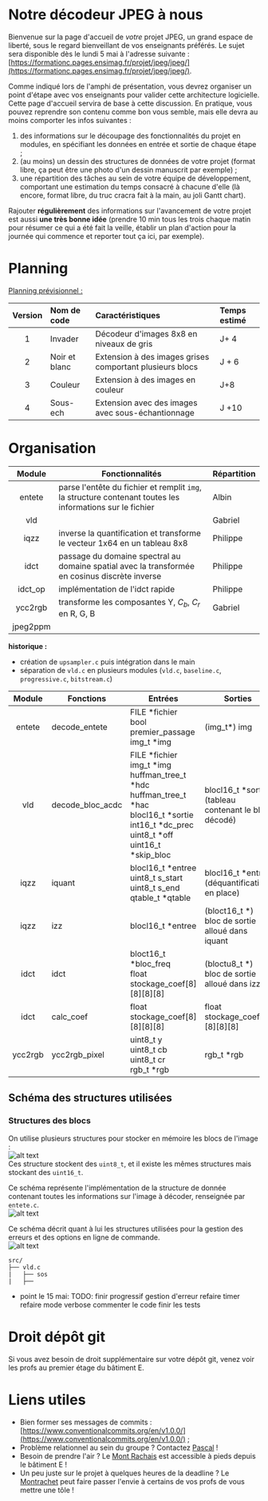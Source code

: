 # Notre décodeur JPEG à nous

Bienvenue sur la page d'accueil de _votre_ projet JPEG, un grand espace de liberté, sous le regard bienveillant de vos enseignants préférés.
Le sujet sera disponible dès le lundi 5 mai à l'adresse suivante : [https://formationc.pages.ensimag.fr/projet/jpeg/jpeg/](https://formationc.pages.ensimag.fr/projet/jpeg/jpeg/).

Comme indiqué lors de l'amphi de présentation, vous devrez organiser un point d'étape avec vos enseignants pour valider cette architecture logicielle.
Cette page d'accueil servira de base à cette discussion. En pratique, vous pouvez reprendre son contenu comme bon vous semble, mais elle devra au moins comporter les infos suivantes :

1. des informations sur le découpage des fonctionnalités du projet en modules, en spécifiant les données en entrée et sortie de chaque étape ;
2. (au moins) un dessin des structures de données de votre projet (format libre, ça peut être une photo d'un dessin manuscrit par exemple) ;
3. une répartition des tâches au sein de votre équipe de développement, comportant une estimation du temps consacré à chacune d'elle (là encore, format libre, du truc cracra fait à la main, au joli Gantt chart).

Rajouter **régulièrement** des informations sur l'avancement de votre projet est aussi **une très bonne idée** (prendre 10 min tous les trois chaque matin pour résumer ce qui a été fait la veille, établir un plan d'action pour la journée qui commence et reporter tout ça ici, par exemple).

# Planning

<u> Planning prévisionnel :</u>  

| Version | Nom de code   | Caractéristiques                                         | Temps estimé |
|:-------:|:--------------|:---------------------------------------------------------|:-------------|
| 1       | Invader       | Décodeur d'images 8x8 en niveaux de gris                 | J+ 4         |
| 2       | Noir et blanc | Extension à des images grises comportant plusieurs blocs | J + 6        |
| 3       | Couleur       | Extension à des images en couleur                        | J+8          |
| 4       | Sous-ech      | Extension avec des images avec sous-échantionnage        | J +10        |


# Organisation

| Module    | Fonctionnalités                                                                                           | Répartition |
|:---------:|-----------------------------------------------------------------------------------------------------------|-------------|
| entete    | parse l'entête du fichier et remplit `img`, la structure contenant toutes les informations sur le fichier | Albin       |
| vld       |                                                                                                           | Gabriel     |
| iqzz      | inverse la quantification et transforme le vecteur 1x64 en un tableau 8x8                                 | Philippe    |
| idct      | passage du domaine spectral au domaine spatial avec la transformée en cosinus discrète inverse            | Philippe    |
| idct_op   | implémentation de l'idct rapide                                                                           | Philippe    |
| ycc2rgb   | transforme les composantes Y, $C_b$, $C_r$ en R, G, B                                                     | Gabriel     |
| jpeg2ppm  |                                                                                                           |             |

**historique :**  
* création de `upsampler.c` puis intégration dans le main  
* séparation de `vld.c` en plusieurs modules (`vld.c`, `baseline.c`, `progressive.c`, `bitstream.c`)  
	

| Module  | Fonctions        | Entrées                                                                                                                                                                 | Sorties                                              |
|:-------:|------------------|-------------------------------------------------------------------------------------------------------------------------------------------------------------------------|------------------------------------------------------|
| entete  | decode_entete    | FILE *fichier <br> bool premier_passage <br> img_t *img                                                                                                                 | (img_t*) img                                         |
| vld     | decode_bloc_acdc | FILE *fichier <br> img_t *img <br> huffman_tree_t *hdc <br> huffman_tree_t *hac <br> blocl16_t *sortie <br> int16_t *dc_prec <br> uint8_t *off <br> uint16_t *skip_bloc | blocl16_t *sortie (tableau contenant le bloc décodé) |
| iqzz    | iquant           | blocl16_t *entree <br> uint8_t s_start <br> uint8_t s_end <br> qtable_t *qtable                                                                                         | blocl16_t *entree (déquantification en place)        |
| iqzz    | izz              | blocl16_t *entree                                                                                                                                                       | (bloct16_t *) bloc de sortie alloué dans iquant      |
| idct    | idct             | bloct16_t *bloc_freq <br> float stockage_coef[8][8][8][8]                                                                                                               | (bloctu8_t *) bloc de sortie alloué dans izz         |
| idct    | calc_coef        | float stockage_coef[8][8][8][8]                                                                                                                                         | float stockage_coef[8][8][8][8]                      |
| ycc2rgb | ycc2rgb_pixel    | uint8_t y <br> uint8_t cb <br> uint8_t cr <br> rgb_t *rgb                                                                                                               | rgb_t *rgb                                           |

## Schéma des structures utilisées

### Structures des blocs

On utilise plusieurs structures pour stocker en mémoire les blocs de l'image :  
![alt text](./schemas/diagram_bloc.png)  
Ces structure stockent des `uint8_t`, et il existe les mêmes structures mais stockant des `uint16_t`.  

Ce schéma représente l'implémentation de la structure de donnée contenant toutes les informations sur l'image à décoder, renseignée par `entete.c`.  
![alt text](./schemas/diagram_img.png)  

Ce schéma décrit quant à lui les structures utilisées pour la gestion des erreurs et des options en ligne de commande.  
![alt text](./schemas/diagram_err_opt.png)  

```
src/
├── vld.c
|   ├── sos
|   ├──

```
* point le 15 mai:
TODO:
	finir progressif
	gestion d'erreur
	refaire timer
	refaire mode verbose
	commenter le code
	finir les tests
	
# Droit dépôt git

Si vous avez besoin de droit supplémentaire sur votre dépôt git, venez voir les profs au premier étage du bâtiment E.


# Liens utiles

- Bien former ses messages de commits : [https://www.conventionalcommits.org/en/v1.0.0/](https://www.conventionalcommits.org/en/v1.0.0/) ;
- Problème relationnel au sein du groupe ? Contactez [Pascal](https://fr.wikipedia.org/wiki/Pascal,_le_grand_fr%C3%A8re) !
- Besoin de prendre l'air ? Le [Mont Rachais](https://fr.wikipedia.org/wiki/Mont_Rachais) est accessible à pieds depuis le bâtiment E !
- Un peu juste sur le projet à quelques heures de la deadline ? Le [Montrachet](https://www.vinatis.com/achat-vin-puligny-montrachet) peut faire passer l'envie à certains de vos profs de vous mettre une tôle !

